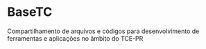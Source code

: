 # BaseTC
 Compartilhamento de arquivos e códigos para desenvolvimento de ferramentas e aplicações no âmbito do TCE-PR
